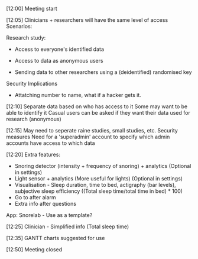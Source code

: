 [12:00] Meeting start

[12:05]
Clinicians + researchers will have the same level of access
Scenarios:

Research study:

* Access to everyone's identified data
* Access to data as anonymous users

* Sending data to other researchers using a (deidentified) randomised key

Security Implications

* Attatching number to name, what if a hacker gets it.

[12:10]
Separate data based on who has access to it
Some may want to be able to identify it
Casual users can be asked if they want their data used for research (anonymous)

[12:15]
May need to seperate raine studies, small studies, etc.
Security measures
Need for a 'superadmin' account to specify which admin accounts have access to which data

[12:20]
Extra features:

* Snoring detector (intensity + frequency of snoring) + analytics (Optional in settings)
* Light sensor + analytics (More useful for lights) (Optional in settings)
* Visualisation - Sleep duration, time to bed, actigraphy (bar levels), subjective sleep efficiency ((Total sleep time/total time in bed) * 100)
* Go to after alarm
* Extra info after questions

App: Snorelab - Use as a template?

[12:25]
Clinician - Simplified info (Total sleep time)

[12:35]
GANTT charts suggested for use

[12:50] Meeting closed